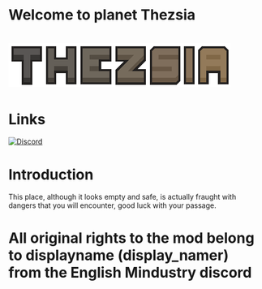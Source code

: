 # Welcome to planet Thezsia
# ![img.png](/sprites/img.png)

# Links
[![Discord](https://img.shields.io/discord/1301553669925244970?style=for-the-badge&color=ffa875&logo=discord&label=Thezsia%20%7C%20Main%20Outpost)](https://discord.gg/VhqTMUEUmZ)

# Introduction
This place, although it looks empty and safe, is actually fraught with dangers that you will encounter, good luck with your passage.

# All original rights to the mod belong to displayname (display_namer) from the English Mindustry discord
